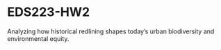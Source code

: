 # EDS223-HW2
Analyzing how historical redlining shapes today’s urban biodiversity and environmental equity.
